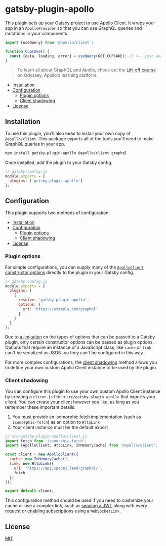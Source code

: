 # gatsby-plugin-apollo

This plugin sets up your Gatsby project to use [Apollo Client](https://www.apollographql.com/docs/react). It wraps your app in an `ApolloProvider` so that you can use GraphQL queries and mutations in your components.

```js
import {useQuery} from '@apollo/client';

function Cupcake() {
  const {data, loading, error} = useQuery(GET_CUPCAKE); // <-- just works
}
```

> To learn all about GraphQL and Apollo, check out the [Lift-off course](https://odyssey.apollographql.com/lift-off-part1/) on Odyssey, Apollo's learning platform.

- [Installation](#installation)
- [Configuration](#configuration)
  - [Plugin options](#plugin-options)
  - [Client shadowing](#client-shadowing)
- [License](#license)

## Installation

To use this plugin, you'll also need to install your own copy of `@apollo/client`. This package exports all of the tools you'll need to make GraphQL queries in your app.

```bash
npm install gatsby-plugin-apollo @apollo/client graphql
```

Once installed, add the plugin to your Gatsby config.

```js
// gatsby-config.js
module.exports = {
  plugins: ['gatsby-plugin-apollo']
};
```

## Configuration

This plugin supports two methods of configuration:

- [Installation](#installation)
- [Configuration](#configuration)
  - [Plugin options](#plugin-options)
  - [Client shadowing](#client-shadowing)
- [License](#license)

### Plugin options

For simple configurations, you can supply many of the [`ApolloClient` constructor options](https://www.apollographql.com/docs/react/api/core/ApolloClient/#options) directly to the plugin in your Gatsby config.

```js
// gatsby-config.js
module.exports = {
  plugins: [
    {
      resolve: 'gatsby-plugin-apollo',
      options: {
        uri: 'https://example.com/graphql'
      }
    }
  ]
};
```

Due to [a limitation](https://www.gatsbyjs.com/docs/how-to/plugins-and-themes/configuring-usage-with-plugin-options/#what-can-be-passed-in-as-options) on the types of options that can be passed to a Gatsby plugin, only certain constructor options can be passed as plugin options. Options that require an instance of a JavaScript class, like `cache` or `link` can't be serialized as JSON, so they can't be configured in this way.

For more complex configurations, the [client shadowing](#client-shadowing) method allows you to define your own custom Apollo Client instance to be used by the plugin.

### Client shadowing

You can configure this plugin to use your own custom Apollo Client instance by creating a `client.js` file in `src/gatsby-plugin-apollo` that exports your client. You can create your client however you like, as long as you remember these important details:

1. You must provide an isomorphic fetch implementation (such as `isomorphic-fetch`) as an option to `HttpLink`
2. Your client instance must be the default export

```js
// src/gatsby-plugin-apollo/client.js
import fetch from 'isomorphic-fetch';
import {ApolloClient, HttpLink, InMemoryCache} from '@apollo/client';

const client = new ApolloClient({
  cache: new InMemoryCache(),
  link: new HttpLink({
    uri: 'https://api.spacex.land/graphql/',
    fetch
  })
});

export default client;
```

This configuration method should be used if you need to customize your cache or use a complex link, such as [sending a JWT](https://www.apollographql.com/docs/react/networking/advanced-http-networking/#customizing-request-logic) along with every request or [enabling subscriptions](https://www.apollographql.com/docs/react/data/subscriptions/#3-split-communication-by-operation-recommended) using a `WebSocketLink`.

## License

[MIT](./LICENSE)
